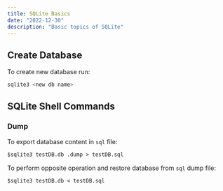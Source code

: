 ```yaml
---
title: SQLite Basics
date: "2022-12-30"
description: "Basic topics of SQLite"
---
```


## Create Database

To create new database run:

```bash
sqlite3 <new db name>
```

## SQLite Shell Commands

### Dump

To export database content in `sql` file:

```txt
$sqlite3 testDB.db .dump > testDB.sql
```

To perform opposite operation and restore database from `sql` dump file:

```txt
$sqlite3 testDB.db < testDB.sql
```
